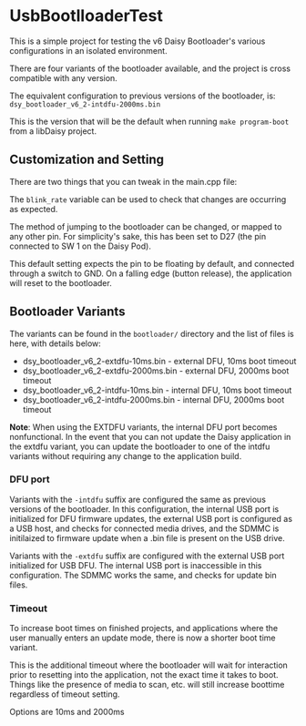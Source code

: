 # UsbBootlloaderTest

This is a simple project for testing the v6 Daisy Bootloader's various configurations in an isolated environment.

There are four variants of the bootloader available, and the project is cross compatible with any version.

The equivalent configuration to previous versions of the bootloader, is: `dsy_bootloader_v6_2-intdfu-2000ms.bin`

This is the version that will be the default when running `make program-boot` from a libDaisy project.

## Customization and Setting

There are two things that you can tweak in the main.cpp file:

The `blink_rate` variable can be used to check that changes are occurring as expected.

The method of jumping to the bootloader can be changed, or mapped to any other pin.
For simplicity's sake, this has been set to D27 (the pin connected to SW 1 on the Daisy Pod).

This default setting expects the pin to be floating by default, and connected through a switch to GND.
On a falling edge (button release), the application will reset to the bootloader.

## Bootloader Variants

The variants can be found in the `bootloader/` directory and the list of files is here, with details below:

* dsy_bootloader_v6_2-extdfu-10ms.bin - external DFU, 10ms boot timeout
* dsy_bootloader_v6_2-extdfu-2000ms.bin - external DFU, 2000ms boot timeout
* dsy_bootloader_v6_2-intdfu-10ms.bin - internal DFU, 10ms boot timeout
* dsy_bootloader_v6_2-intdfu-2000ms.bin - internal DFU, 2000ms boot timeout

**Note**: When using the EXTDFU variants, the internal DFU port becomes nonfunctional.
In the event that you can not update the Daisy application in the extdfu variant, you can update the bootloader to one of the intdfu variants without requiring any change to the application build.

### DFU port

Variants with the `-intdfu` suffix are configured the same as previous versions of the bootloader.
In this configuration, the internal USB port is initialized for DFU firmware updates, the external USB port is configured as a USB host, and checks for connected media drives, and the SDMMC is initilaized to firmware update when a .bin file is present on the USB drive.

Variants with the `-extdfu` suffix are configured with the external USB port initialized for USB DFU. The internal USB port is inaccessible in this configuration. The SDMMC works the same, and checks for update bin files.

### Timeout

To increase boot times on finished projects, and applications where the user manually enters an update mode, there is now a shorter boot time variant.

This is the additional timeout where the bootloader will wait for interaction prior to resetting into the application, not the exact time it takes to boot.
Things like the presence of media to scan, etc. will still increase boottime regardless of timeout setting.

Options are 10ms and 2000ms


